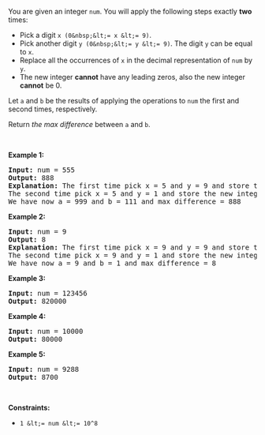 You are given an integer `` num ``. You will apply the following steps exactly __two__ times:

*   Pick a digit `` x (0&nbsp;&lt;= x &lt;= 9) ``.
*   Pick another digit `` y (0&nbsp;&lt;= y &lt;= 9) ``. The digit `` y `` can be equal to `` x ``.
*   Replace all the occurrences of `` x `` in the decimal representation of `` num `` by `` y ``.
*   The new integer __cannot__ have any leading zeros, also the new integer __cannot__ be 0.

Let `` a ``&nbsp;and `` b ``&nbsp;be the results of applying the operations to `` num `` the first and second times, respectively.

Return _the max difference_ between `` a `` and `` b ``.

&nbsp;

__Example 1:__

<pre>
<strong>Input:</strong> num = 555
<strong>Output:</strong> 888
<strong>Explanation:</strong> The first time pick x = 5 and y = 9 and store the new integer in a.
The second time pick x = 5 and y = 1 and store the new integer in b.
We have now a = 999 and b = 111 and max difference = 888
</pre>

__Example 2:__

<pre>
<strong>Input:</strong> num = 9
<strong>Output:</strong> 8
<strong>Explanation:</strong> The first time pick x = 9 and y = 9 and store the new integer in a.
The second time pick x = 9 and y = 1 and store the new integer in b.
We have now a = 9 and b = 1 and max difference = 8
</pre>

__Example 3:__

<pre>
<strong>Input:</strong> num = 123456
<strong>Output:</strong> 820000
</pre>

__Example 4:__

<pre>
<strong>Input:</strong> num = 10000
<strong>Output:</strong> 80000
</pre>

__Example 5:__

<pre>
<strong>Input:</strong> num = 9288
<strong>Output:</strong> 8700
</pre>

&nbsp;

__Constraints:__

*   `` 1 &lt;= num &lt;= 10^8 ``